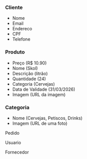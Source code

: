 ### Cliente
- Nome
- Email
- Endereco
- CPF
- Telefone

### Produto
- Preço (R$ 10.90)
- Nome (Skol)
- Descrição (litrão)
- Quantidade (24)
- Categoria (Cervejas)
- Data de Validade (31/03/2026)
- Imagem (URL da imagem)

### Categoria
- Nome (Cervejas, Petiscos, Drinks)
- Imagem (URL de uma foto)

Pedido

Usuario

Fornecedor

